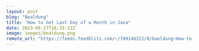 ```yaml
---
layout: post
blog: "Bealdung"
title: "How to Get Last Day of a Month in Java"
date: 2023-06-27T16:33:22Z
image: images/bealdung.png
remote_url: "https://feeds.feedblitz.com/~/749146322/0/baeldung~How-to-Get-Last-Day-of-a-Month-in-Java"
---
```

